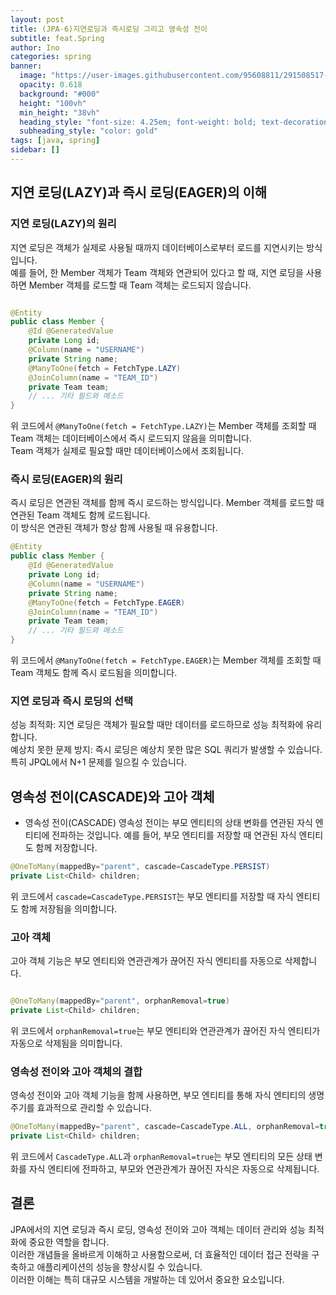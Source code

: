 ```yaml
---
layout: post
title: (JPA-6)지연로딩과 즉시로딩 그리고 영속성 전이
subtitle: feat.Spring
author: Ino
categories: spring
banner:
  image: "https://user-images.githubusercontent.com/95608811/291508517-1966009e-4c10-4089-a793-f3f778f31809.png"
  opacity: 0.618
  background: "#000"
  height: "100vh"
  min_height: "38vh"
  heading_style: "font-size: 4.25em; font-weight: bold; text-decoration: underline"
  subheading_style: "color: gold"
tags: [java, spring]
sidebar: []
---
```


## 지연 로딩(LAZY)과 즉시 로딩(EAGER)의 이해

### 지연 로딩(LAZY)의 원리
지연 로딩은 객체가 실제로 사용될 때까지 데이터베이스로부터 로드를 지연시키는 방식입니다.    
예를 들어, 한 Member 객체가 Team 객체와 연관되어 있다고 할 때, 지연 로딩을 사용하면 Member 객체를 로드할 때 Team 객체는 로드되지 않습니다.    

```java

@Entity
public class Member {
    @Id @GeneratedValue
    private Long id;
    @Column(name = "USERNAME")
    private String name;
    @ManyToOne(fetch = FetchType.LAZY) 
    @JoinColumn(name = "TEAM_ID")
    private Team team;
    // ... 기타 필드와 메소드
}

```

위 코드에서 `@ManyToOne(fetch = FetchType.LAZY)`는 Member 객체를 조회할 때 Team 객체는 데이터베이스에서 즉시 로드되지 않음을 의미합니다.    
Team 객체가 실제로 필요할 때만 데이터베이스에서 조회됩니다.   

### 즉시 로딩(EAGER)의 원리
즉시 로딩은 연관된 객체를 함께 즉시 로드하는 방식입니다. Member 객체를 로드할 때 연관된 Team 객체도 함께 로드됩니다.    
이 방식은 연관된 객체가 항상 함께 사용될 때 유용합니다.


```java
@Entity
public class Member {
    @Id @GeneratedValue
    private Long id;
    @Column(name = "USERNAME")
    private String name;
    @ManyToOne(fetch = FetchType.EAGER) 
    @JoinColumn(name = "TEAM_ID")
    private Team team;
    // ... 기타 필드와 메소드
}
```
위 코드에서 `@ManyToOne(fetch = FetchType.EAGER)`는 Member 객체를 조회할 때 Team 객체도 함께 즉시 로드됨을 의미합니다.

### 지연 로딩과 즉시 로딩의 선택
성능 최적화: 지연 로딩은 객체가 필요할 때만 데이터를 로드하므로 성능 최적화에 유리합니다.   
예상치 못한 문제 방지: 즉시 로딩은 예상치 못한 많은 SQL 쿼리가 발생할 수 있습니다. 특히 JPQL에서 N+1 문제를 일으킬 수 있습니다.   

## 영속성 전이(CASCADE)와 고아 객체
- 영속성 전이(CASCADE)
영속성 전이는 부모 엔티티의 상태 변화를 연관된 자식 엔티티에 전파하는 것입니다. 예를 들어, 부모 엔티티를 저장할 때 연관된 자식 엔티티도 함께 저장합니다.    


```java
@OneToMany(mappedBy="parent", cascade=CascadeType.PERSIST)
private List<Child> children;
```
위 코드에서 `cascade=CascadeType.PERSIST`는 부모 엔티티를 저장할 때 자식 엔티티도 함께 저장됨을 의미합니다.   

### 고아 객체
고아 객체 기능은 부모 엔티티와 연관관계가 끊어진 자식 엔티티를 자동으로 삭제합니다.   


```java

@OneToMany(mappedBy="parent", orphanRemoval=true)
private List<Child> children;
```
위 코드에서 `orphanRemoval=true`는 부모 엔티티와 연관관계가 끊어진 자식 엔티티가 자동으로 삭제됨을 의미합니다.    

### 영속성 전이와 고아 객체의 결합
영속성 전이와 고아 객체 기능을 함께 사용하면, 부모 엔티티를 통해 자식 엔티티의 생명주기를 효과적으로 관리할 수 있습니다.


```java
@OneToMany(mappedBy="parent", cascade=CascadeType.ALL, orphanRemoval=true)
private List<Child> children;
```
위 코드에서 `CascadeType.ALL`과 `orphanRemoval=true`는 부모 엔티티의 모든 상태 변화를 자식 엔티티에 전파하고, 부모와 연관관계가 끊어진 자식은 자동으로 삭제됩니다.    

## 결론
JPA에서의 지연 로딩과 즉시 로딩, 영속성 전이와 고아 객체는 데이터 관리와 성능 최적화에 중요한 역할을 합니다.    
이러한 개념들을 올바르게 이해하고 사용함으로써, 더 효율적인 데이터 접근 전략을 구축하고 애플리케이션의 성능을 향상시킬 수 있습니다.   
이러한 이해는 특히 대규모 시스템을 개발하는 데 있어서 중요한 요소입니다.


